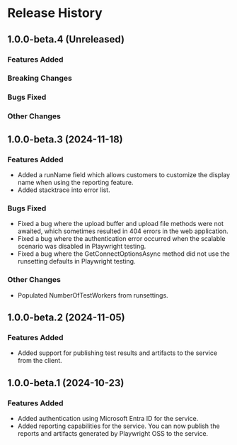 # Release History

## 1.0.0-beta.4 (Unreleased)

### Features Added

### Breaking Changes

### Bugs Fixed

### Other Changes

## 1.0.0-beta.3 (2024-11-18)

### Features Added

- Added a runName field which allows customers to customize the display name when using the reporting feature.
- Added stacktrace into error list.

### Bugs Fixed

- Fixed a bug where the upload buffer and upload file methods were not awaited, which sometimes resulted in 404 errors in the web application.
- Fixed a bug where the authentication error occurred when the scalable scenario was disabled in Playwright testing.
- Fixed a bug where the GetConnectOptionsAsync method did not use the runsetting defaults in Playwright testing.

### Other Changes

- Populated NumberOfTestWorkers from runsettings.

## 1.0.0-beta.2 (2024-11-05)
 
### Features Added
 
- Added support for publishing test results and artifacts to the service from the client.

## 1.0.0-beta.1 (2024-10-23)

### Features Added

- Added authentication using Microsoft Entra ID for the service.
- Added reporting capabilities for the service. You can now publish the reports and artifacts generated by Playwright OSS to the service.
